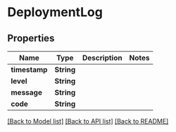 # DeploymentLog

## Properties

Name | Type | Description | Notes
------------ | ------------- | ------------- | -------------
**timestamp** | **String** |  | 
**level** | **String** |  | 
**message** | **String** |  | 
**code** | **String** |  | 

[[Back to Model list]](../README.md#documentation-for-models) [[Back to API list]](../README.md#documentation-for-api-endpoints) [[Back to README]](../README.md)


